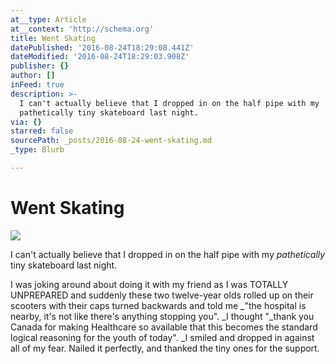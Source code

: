 ```yaml
---
at__type: Article
at__context: 'http://schema.org'
title: Went Skating
datePublished: '2016-08-24T18:29:08.441Z'
dateModified: '2016-08-24T18:29:03.908Z'
publisher: {}
author: []
inFeed: true
description: >-
  I can't actually believe that I dropped in on the half pipe with my
  pathetically tiny skateboard last night.
via: {}
starred: false
sourcePath: _posts/2016-08-24-went-skating.md
_type: Blurb

---
```

# Went Skating
![](https://the-grid-user-content.s3-us-west-2.amazonaws.com/f5cda2eb-9d20-419e-81d0-443b091f485a.jpg)

I can't actually believe that I dropped in on the half pipe with my _pathetically_ tiny skateboard last night.

I was joking around about doing it with my friend as I was TOTALLY UNPREPARED and suddenly these two twelve-year olds rolled up on their scooters with their caps turned backwards and told me _"the hospital is nearby, it's not like there's anything stopping you". _I thought "_thank you Canada for making Healthcare so available that this becomes the standard logical reasoning for the youth of today". _I smiled and dropped in against all of my fear. Nailed it perfectly, and thanked the tiny ones for the support.